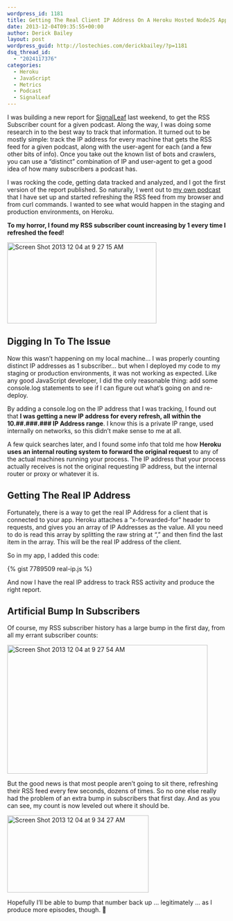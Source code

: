 ```yaml
---
wordpress_id: 1181
title: Getting The Real Client IP Address On A Heroku Hosted NodeJS App
date: 2013-12-04T09:35:55+00:00
author: Derick Bailey
layout: post
wordpress_guid: http://lostechies.com/derickbailey/?p=1181
dsq_thread_id:
  - "2024117376"
categories:
  - Heroku
  - JavaScript
  - Metrics
  - Podcast
  - SignalLeaf
---
```

I was building a new report for [SignalLeaf](http://signalleaf.com) last weekend, to get the RSS Subscriber count for a given podcast. Along the way, I was doing some research in to the best way to track that information. It turned out to be mostly simple: track the IP address for every machine that gets the RSS feed for a given podcast, along with the user-agent for each (and a few other bits of info). Once you take out the known list of bots and crawlers, you can use a &#8220;distinct&#8221; combination of IP and user-agent to get a good idea of how many subscribers a podcast has. 

I was rocking the code, getting data tracked and analyzed, and I got the first version of the report published. So naturally, I went out to [my own podcast](http://blog.signalleaf.com/blog/categories/podcast/) that I have set up and started refreshing the RSS feed from my browser and from curl commands. I wanted to see what would happen in the staging and production environments, on Heroku.

**To my horror, I found my RSS subscriber count increasing by 1 every time I refreshed the feed!**

<img src="http://lostechies.com/derickbailey/files/2013/12/Screen-Shot-2013-12-04-at-9.27.15-AM.png" alt="Screen Shot 2013 12 04 at 9 27 15 AM" width="344" height="187" border="0" />

## Digging In To The Issue

Now this wasn&#8217;t happening on my local machine&#8230; I was properly counting distinct IP addresses as 1 subscriber&#8230; but when I deployed my code to my staging or production environments, it was not working as expected. Like any good JavaScript developer, I did the only reasonable thing: add some console.log statements to see if I can figure out what&#8217;s going on and re-deploy.

By adding a console.log on the IP address that I was tracking, I found out that **I was getting a new IP address for every refresh, all within the 10.##.###.### IP Address range**. I know this is a private IP range, used internally on networks, so this didn&#8217;t make sense to me at all.

A few quick searches later, and I found some info that told me how **Heroku uses an internal routing system to forward the original request** to any of the actual machines running your process. The IP address that your process actually receives is not the original requesting IP address, but the internal router or proxy or whatever it is. 

## Getting The Real IP Address

Fortunately, there is a way to get the real IP Address for a client that is connected to your app. Heroku attaches a &#8220;x-forwarded-for&#8221; header to requests, and gives you an array of IP Addresses as the value. All you need to do is read this array by splitting the raw string at &#8220;,&#8221; and then find the last item in the array. This will be the real IP address of the client.

So in my app, I added this code:

{% gist 7789509 real-ip.js %}

And now I have the real IP address to track RSS activity and produce the right report.

## Artificial Bump In Subscribers

Of course, my RSS subscriber history has a large bump in the first day, from all my errant subscriber counts:

<img src="http://lostechies.com/derickbailey/files/2013/12/Screen-Shot-2013-12-04-at-9.27.54-AM.png" alt="Screen Shot 2013 12 04 at 9 27 54 AM" width="462" height="297" border="0" />

But the good news is that most people aren&#8217;t going to sit there, refreshing their RSS feed every few seconds, dozens of times. So no one else really had the problem of an extra bump in subscribers that first day. And as you can see, my count is now leveled out where it should be.

<img src="http://lostechies.com/derickbailey/files/2013/12/Screen-Shot-2013-12-04-at-9.34.27-AM.png" alt="Screen Shot 2013 12 04 at 9 34 27 AM" width="326" height="178" border="0" />

Hopefully I&#8217;ll be able to bump that number back up &#8230; legitimately &#8230; as I produce more episodes, though. 🙂

